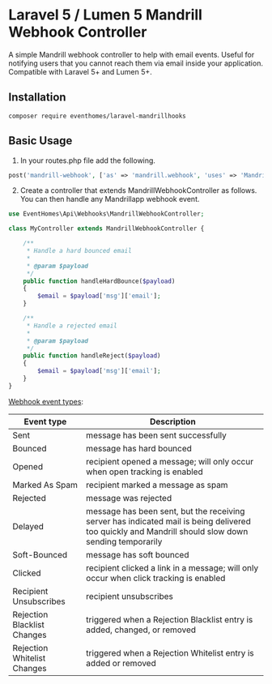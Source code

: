 # Laravel 5 / Lumen 5 Mandrill Webhook Controller
A simple Mandrill webhook controller to help with email events. Useful for notifying users that you cannot reach them via email inside your application. Compatible with Laravel 5+ and Lumen 5+.

## Installation
```composer require eventhomes/laravel-mandrillhooks```

## Basic Usage

1) In your routes.php file add the following.
```php
post('mandrill-webhook', ['as' => 'mandrill.webhook', 'uses' => 'MandrillController@handleWebHook']);
```

2) Create a controller that extends MandrillWebhookController as follows. You can then handle any Mandrillapp webhook event.
```php
use EventHomes\Api\Webhooks\MandrillWebhookController;

class MyController extends MandrillWebhookController {

    /**
     * Handle a hard bounced email
     *
     * @param $payload
     */
    public function handleHardBounce($payload)
    {
        $email = $payload['msg']['email'];
    }

    /**
     * Handle a rejected email
     *
     * @param $payload
     */
    public function handleReject($payload)
    {
        $email = $payload['msg']['email'];
    }
}
```

[Webhook event types](https://mandrill.zendesk.com/hc/en-us/articles/205583217-Introduction-to-Webhooks#event-types):

Event type                  | Description 
------------                |---------------
Sent	                    | message has been sent successfully
Bounced	                    | message has hard bounced
Opened	                    | recipient opened a message; will only occur when open tracking is enabled
Marked As Spam	            | recipient marked a message as spam
Rejected	                | message was rejected
Delayed	                    | message has been sent, but the receiving server has indicated mail is being delivered too quickly and Mandrill should slow down sending temporarily
Soft-Bounced	            | message has soft bounced
Clicked	                    | recipient clicked a link in a message; will only occur when click tracking is enabled
Recipient Unsubscribes      | recipient unsubscribes
Rejection Blacklist Changes	| triggered when a Rejection Blacklist entry is added, changed, or removed
Rejection Whitelist Changes	| triggered when a Rejection Whitelist entry is added or removed

